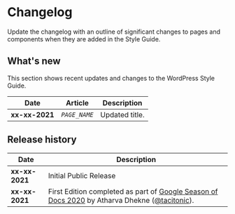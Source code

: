 # Changelog

Update the changelog with an outline of significant changes to pages and components when they are added in the Style Guide.

## What's new

This section shows recent updates and changes to the WordPress Style Guide.

| **Date** | **Article** | **Description** |
|----------|-------------|-----------------|
| **xx-xx-2021** | <code><var>PAGE_NAME</code></var> | Updated title. |

## Release history

| **Date** | **Description** |
|----------|-----------------|
| **xx-xx-2021** | Initial Public Release |
| **xx-xx-2021** | First Edition completed as part of [Google Season of Docs 2020](https://developers.google.com/season-of-docs/docs/participants/project-wordpress-tacitonic) by Atharva Dhekne ([@tacitonic](https://github.com/tacitonic)). |
